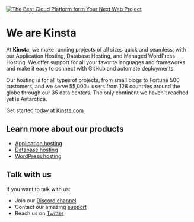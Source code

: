 [![The Best Cloud Platform form Your Next Web Project](https://user-images.githubusercontent.com/2342458/201701150-5f80b68d-ba57-4076-9b17-2de491746c54.png)](https://kinsta.com)

# We are Kinsta

At **Kinsta**, we make running projects of all sizes quick and seamless, with our Application Hosting, Database Hosting, and Managed WordPress Hosting. We offer support for all your favorite languages and frameworks and make it easy to connect with GitHub and automate deployments.

Our hosting is for all types of projects, from small blogs to Fortune 500 customers, and we serve 55,000+ users from 128 countries around the globe through our 35 data centers. The only continent we haven't reached yet is Antarctica.

Get started today at [Kinsta.com](https://kinsta.com)

## Learn more about our products
- [Application hosting](https://kinsta.com/application-hosting/)
- [Database hosting](https://kinsta.com/database-hosting/)
- [WordPress hosting](https://kinsta.com/wordpress-hosting/)

## Talk with us
If you want to talk with us:
- Join our [Discord channel](https://discord.gg/vjRPMhFaBA)
- Contact our amazing [support](https://kinsta.com/kinsta-support/)
- Reach us on [Twitter](https://twitter.com/kinsta)
